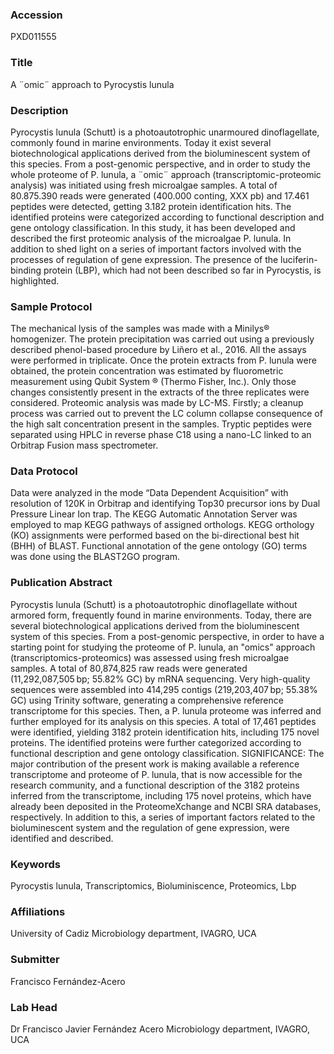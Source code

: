 ### Accession
PXD011555

### Title
A ¨omic¨ approach to Pyrocystis lunula

### Description
Pyrocystis lunula (Schutt) is a photoautotrophic unarmoured dinoflagellate, commonly found in marine environments. Today it exist several biotechnological applications derived from the bioluminescent system of this species. From a post-genomic perspective, and in order to study the whole proteome of P. lunula, a ¨omic¨ approach (transcriptomic-proteomic analysis) was initiated using fresh microalgae samples.  A total of 80.875.390 reads were generated (400.000 conting, XXX pb) and 17.461 peptides were detected, getting 3.182 protein identification hits. The identified proteins were categorized according to functional description and gene ontology classification.  In this study, it has been developed and described the first proteomic analysis of the microalgae P. lunula. In addition to shed light on a series of important factors involved with the processes of regulation of gene expression. The presence of the luciferin-binding protein (LBP), which had not been described so far in Pyrocystis, is highlighted.

### Sample Protocol
The mechanical lysis of the samples was made with a Minilys® homogenizer. The protein precipitation was carried out using a previously described phenol-based procedure by Liñero et al., 2016. All the assays were performed in triplicate. Once the protein extracts from P. lunula were obtained, the protein concentration was estimated by fluorometric measurement using Qubit System ® (Thermo Fisher, Inc.). Only those changes consistently present in the extracts of the three replicates were considered. Proteomic analysis was made by LC-MS. Firstly; a cleanup process was carried out to prevent the LC column collapse consequence of the high salt concentration present in the samples. Tryptic peptides were separated using HPLC in reverse phase C18 using a nano-LC linked to an Orbitrap Fusion mass spectrometer.

### Data Protocol
Data were analyzed in the mode “Data Dependent Acquisition” with resolution of 120K in Orbitrap and identifying Top30 precursor ions by Dual Pressure Linear Ion trap. The KEGG Automatic Annotation Server was employed to map KEGG pathways of assigned   orthologs. KEGG orthology (KO) assignments were performed based on the bi-directional best hit (BHH) of BLAST. Functional annotation of the gene ontology (GO) terms was done using the BLAST2GO program.

### Publication Abstract
Pyrocystis lunula (Schutt) is a photoautotrophic dinoflagellate without armored form, frequently found in marine environments. Today, there are several biotechnological applications derived from the bioluminescent system of this species. From a post-genomic perspective, in order to have a starting point for studying the proteome of P. lunula, an "omics" approach (transcriptomics-proteomics) was assessed using fresh microalgae samples. A total of 80,874,825 raw reads were generated (11,292,087,505&#x202f;bp; 55.82% GC) by mRNA sequencing. Very high-quality sequences were assembled into 414,295 contigs (219,203,407&#x202f;bp; 55.38% GC) using Trinity software, generating a comprehensive reference transcriptome for this species. Then, a P. lunula proteome was inferred and further employed for its analysis on this species. A total of 17,461 peptides were identified, yielding 3182 protein identification hits, including 175 novel proteins. The identified proteins were further categorized according to functional description and gene ontology classification. SIGNIFICANCE: The major contribution of the present work is making available a reference transcriptome and proteome of P. lunula, that is now accessible for the research community, and a functional description of the 3182 proteins inferred from the transcriptome, including 175 novel proteins, which have already been deposited in the ProteomeXchange and NCBI SRA databases, respectively. In addition to this, a series of important factors related to the bioluminescent system and the regulation of gene expression, were identified and described.

### Keywords
Pyrocystis lunula, Transcriptomics, Bioluminiscence, Proteomics, Lbp

### Affiliations
University of Cadiz
Microbiology department, IVAGRO, UCA

### Submitter
Francisco Fernández-Acero

### Lab Head
Dr Francisco Javier Fernández Acero
Microbiology department, IVAGRO, UCA


